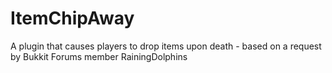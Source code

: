 # ItemChipAway
A plugin that causes players to drop items upon death - based on a request by Bukkit Forums member RainingDolphins
